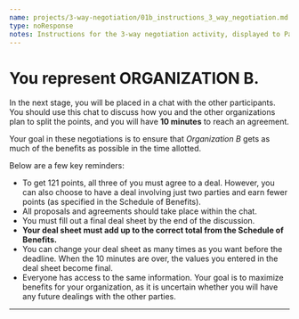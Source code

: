```yaml
---
name: projects/3-way-negotiation/01b_instructions_3_way_negotiation.md
type: noResponse
notes: Instructions for the 3-way negotiation activity, displayed to Participants assigned to Organization B.
---
```


# You represent **ORGANIZATION B**.

In the next stage, you will be placed in a chat with the other participants. You should use this chat to discuss how you and the other organizations plan to split the points, and you will have **10 minutes** to reach an agreement.

Your goal in these negotiations is to ensure that *Organization B* gets as much of the benefits as possible in the time allotted.

Below are a few key reminders:

- To get 121 points, all three of you must agree to a deal. However, you can also choose to have a deal involving just two parties and earn fewer points (as specified in the Schedule of Benefits).
- All proposals and agreements should take place within the chat. 
- You must fill out a final deal sheet by the end of the discussion.
- **Your deal sheet must add up to the correct total from the Schedule of Benefits.**
- You can change your deal sheet as many times as you want before the deadline. When the 10 minutes are over, the values you entered in the deal sheet become final.
- Everyone has access to the same information. Your goal is to maximize benefits for your organization, as it is uncertain whether you will have any future dealings with the other parties.

---
